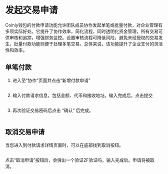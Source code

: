 # 发起交易申请

Coinly钱包的付款申请功能允许团队成员协作发起单笔或批量付款，对企业管理有多项实际好处。它提升了协作效率，简化流程，同时透明化资金管理，所有交易可供审核和追踪，增强财务监控。设置审核流程可降低风险，避免未经授权的交易发生，批量付款功能则便于处理多笔交易。总体来说，该功能提升了企业支付的灵活性和效率。

## 单笔付款

1. 进入至“协作”页面并点击“新增付款申请”

   <figure><img src="../images/Snipaste_2025-08-20_14-19-45.png" alt=""><figcaption></figcaption></figure>

2. 输入付款请求信息，包括金额、代币和接收地址。输入完成后，点击提交<br>

   <figure><img src="../images/Snipaste_2025-08-20_14-20-57.png" alt=""><figcaption></figcaption></figure>

3. 再次验证交易密码后点击 “确认” 后完成。<br>

   <figure><img src="../images/Snipaste_2025-08-20_14-23-03.png" alt=""><figcaption></figcaption></figure>	



## 取消交易申请

当您进入到付款请求详情页面时，可以在底部找到取消按钮。

<figure><img style="margin-left: 30px;display: block;" src="../images/Snipaste_2025-08-20_14-27-41.png" alt=""><figcaption></figcaption></figure>

点击“取消申请”按钮后，会弹出一个验证2F验证吗，输入完成后。申请将被取消。

<figure><img style="margin-left: 30px;display: block;" src="../images/Snipaste_2025-08-20_14-28-30.png" alt=""><figcaption></figcaption></figure>
